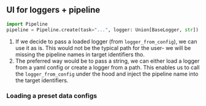 ## UI for loggers + pipeline
```python
import Pipeline
pipeline = Pipeline.create(task="...", logger: Union[BaseLogger, str]) # str can be either a path or a yaml config
```
1. If we decide to pass a loaded logger (from `logger_from_config`), we can use it as is.
This would not be the typical path for the user- we will be missing the pipeline names in target identifiers tho.
2. The preferred way would be to pass a string, we can either load a logger from a yaml config or create a logger from a path. This enables us to call the `logger_from_config`
under the hood and inject the pipeline name into the target identifiers.

### Loading a preset data configs